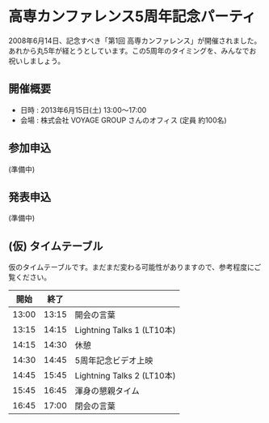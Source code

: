 # 高専カンファレンス5周年記念パーティ

2008年6月14日、記念すべき「第1回 高専カンファレンス」が開催されました。あれから丸5年が経とうとしています。この5周年のタイミングを、みんなでお祝いしましょう。

## 開催概要

- 日時 : 2013年6月15日(土) 13:00〜17:00
- 会場 : 株式会社 VOYAGE GROUP さんのオフィス (定員 約100名)

## 参加申込

(準備中)

## 発表申込

(準備中)

## (仮) タイムテーブル

仮のタイムテーブルです。まだまだ変わる可能性がありますので、参考程度にご覧ください。

| 開始 | 終了 |  |
|:-:|:-:|---|
| 13:00 | 13:15 | 開会の言葉 |
| 13:15 | 14:15 | Lightning Talks 1 (LT10本)|
| 14:15 | 14:30 | 休憩
| 14:30 | 14:45 | 5周年記念ビデオ上映 |
| 14:45 | 15:45 | Lightning Talks 2 (LT10本) |
| 15:45 | 16:45 | 渾身の懇親タイム |
| 16:45 | 17:00 | 閉会の言葉 |

